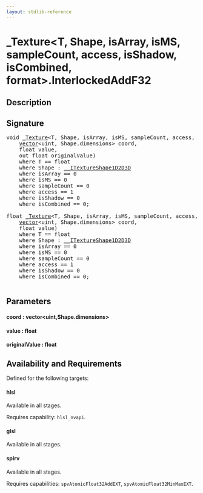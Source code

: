 ```yaml
---
layout: stdlib-reference
---
```


# \_Texture\<T, Shape, isArray, isMS, sampleCount, access, isShadow, isCombined, format\>\.InterlockedAddF32

## Description





## Signature 

<pre>
<span class="code_keyword">void</span> <a href="/stdlib-reference/types/Texture/index" class="code_type">_Texture</a>&lt;T, Shape, isArray, isMS, sampleCount, access, isShadow, isCombined, format&gt;.<a href="/stdlib-reference/types/Texture/InterlockedAddF32">InterlockedAddF32</a>(
    <a href="/stdlib-reference/types/vector/index" class="code_type">vector</a>&lt;<span class="code_keyword">uint</span>, Shape.dimensions&gt; <span class='code_param'>coord</span>,
    <span class="code_keyword">float</span> <span class='code_param'>value</span>,
    <span class="code_keyword">out</span> <span class="code_keyword">float</span> <span class='code_param'>originalValue</span>)
    <span class='code_keyword'>where</span> T == <span class="code_keyword">float</span>
    <span class='code_keyword'>where</span> Shape : <a href="/stdlib-reference/interfaces/ITextureShape1D2D3D/index" class="code_type">__ITextureShape1D2D3D</a>
    <span class='code_keyword'>where</span> isArray == 0
    <span class='code_keyword'>where</span> isMS == 0
    <span class='code_keyword'>where</span> sampleCount == 0
    <span class='code_keyword'>where</span> access == 1
    <span class='code_keyword'>where</span> isShadow == 0
    <span class='code_keyword'>where</span> isCombined == 0;

<span class="code_keyword">float</span> <a href="/stdlib-reference/types/Texture/index" class="code_type">_Texture</a>&lt;T, Shape, isArray, isMS, sampleCount, access, isShadow, isCombined, format&gt;.<a href="/stdlib-reference/types/Texture/InterlockedAddF32">InterlockedAddF32</a>(
    <a href="/stdlib-reference/types/vector/index" class="code_type">vector</a>&lt;<span class="code_keyword">uint</span>, Shape.dimensions&gt; <span class='code_param'>coord</span>,
    <span class="code_keyword">float</span> <span class='code_param'>value</span>)
    <span class='code_keyword'>where</span> T == <span class="code_keyword">float</span>
    <span class='code_keyword'>where</span> Shape : <a href="/stdlib-reference/interfaces/ITextureShape1D2D3D/index" class="code_type">__ITextureShape1D2D3D</a>
    <span class='code_keyword'>where</span> isArray == 0
    <span class='code_keyword'>where</span> isMS == 0
    <span class='code_keyword'>where</span> sampleCount == 0
    <span class='code_keyword'>where</span> access == 1
    <span class='code_keyword'>where</span> isShadow == 0
    <span class='code_keyword'>where</span> isCombined == 0;

</pre>

## Parameters

#### coord : vector\<uint,Shape\.dimensions\>
#### value : float
#### originalValue : float

## Availability and Requirements

Defined for the following targets:

#### hlsl
Available in all stages.

Requires capability: `hlsl_nvapi`.
#### glsl
Available in all stages.

#### spirv
Available in all stages.

Requires capabilities: `spvAtomicFloat32AddEXT`, `spvAtomicFloat32MinMaxEXT`.


